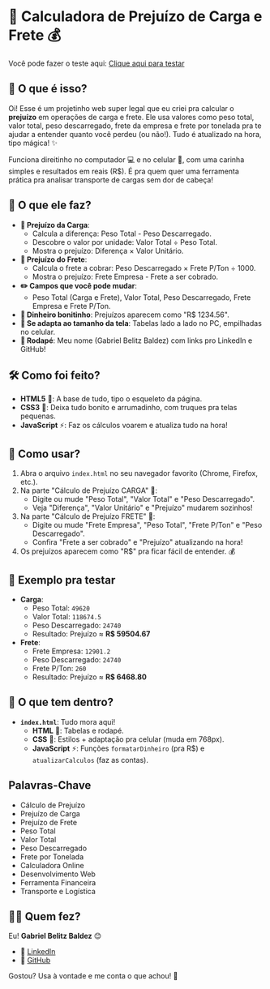 
# 🚛 Calculadora de Prejuízo de Carga e Frete 💰
Você pode fazer o teste aqui: [Clique aqui para testar](https://precious-arithmetic-be191f.netlify.app/)
## 🌟 O que é isso?

Oi! Esse é um projetinho web super legal que eu criei pra calcular o **prejuízo** em operações de carga e frete. Ele usa valores como peso total, valor total, peso descarregado, frete da empresa e frete por tonelada pra te ajudar a entender quanto você perdeu (ou não!). Tudo é atualizado na hora, tipo mágica! ✨

Funciona direitinho no computador 💻 e no celular 📱, com uma carinha simples e resultados em reais (R$). É pra quem quer uma ferramenta prática pra analisar transporte de cargas sem dor de cabeça!

## 🎉 O que ele faz?

- **🚚 Prejuízo da Carga**:
  - Calcula a diferença: Peso Total - Peso Descarregado.
  - Descobre o valor por unidade: Valor Total ÷ Peso Total.
  - Mostra o prejuízo: Diferença × Valor Unitário.
- **🚐 Prejuízo do Frete**:
  - Calcula o frete a cobrar: Peso Descarregado × Frete P/Ton ÷ 1000.
  - Mostra o prejuízo: Frete Empresa - Frete a ser cobrado.
- **✏️ Campos que você pode mudar**:
  - Peso Total (Carga e Frete), Valor Total, Peso Descarregado, Frete Empresa e Frete P/Ton.
- **💸 Dinheiro bonitinho**: Prejuízos aparecem como "R$ 1234.56".
- **📏 Se adapta ao tamanho da tela**: Tabelas lado a lado no PC, empilhadas no celular.
- **👋 Rodapé**: Meu nome (Gabriel Belitz Baldez) com links pro LinkedIn e GitHub!

## 🛠️ Como foi feito?

- **HTML5** 📝: A base de tudo, tipo o esqueleto da página.
- **CSS3** 🎨: Deixa tudo bonito e arrumadinho, com truques pra telas pequenas.
- **JavaScript** ⚡: Faz os cálculos voarem e atualiza tudo na hora!

## 🚀 Como usar?

1. Abra o arquivo `index.html` no seu navegador favorito (Chrome, Firefox, etc.).
2. Na parte "Cálculo de Prejuízo CARGA" 🚚:
   - Digite ou mude "Peso Total", "Valor Total" e "Peso Descarregado".
   - Veja "Diferença", "Valor Unitário" e "Prejuízo" mudarem sozinhos!
3. Na parte "Cálculo de Prejuízo FRETE" 🚐:
   - Digite ou mude "Frete Empresa", "Peso Total", "Frete P/Ton" e "Peso Descarregado".
   - Confira "Frete a ser cobrado" e "Prejuízo" atualizando na hora!
4. Os prejuízos aparecem como "R$" pra ficar fácil de entender. 💰

## 🎲 Exemplo pra testar

- **Carga**:
  - Peso Total: `49620`
  - Valor Total: `118674.5`
  - Peso Descarregado: `24740`
  - Resultado: Prejuízo ≈ **R$ 59504.67**
- **Frete**:
  - Frete Empresa: `12901.2`
  - Peso Descarregado: `24740`
  - Frete P/Ton: `260`
  - Resultado: Prejuízo ≈ **R$ 6468.80**

## 📂 O que tem dentro?

- **`index.html`**: Tudo mora aqui!
  - **HTML** 📝: Tabelas e rodapé.
  - **CSS** 🎨: Estilos + adaptação pra celular (muda em 768px).
  - **JavaScript** ⚡: Funções `formatarDinheiro` (pra R$) e `atualizarCalculos` (faz as contas).
## Palavras-Chave

- Cálculo de Prejuízo  
- Prejuízo de Carga  
- Prejuízo de Frete  
- Peso Total  
- Valor Total  
- Peso Descarregado  
- Frete por Tonelada  
- Calculadora Online  
- Desenvolvimento Web  
- Ferramenta Financeira  
- Transporte e Logística

## 👨‍💻 Quem fez?

Eu! **Gabriel Belitz Baldez** 😊
- 🔗 [LinkedIn](https://www.linkedin.com/in/gabriel-baldez-6a7847217/)
- 🐙 [GitHub](https://github.com/GabrielBBaldez)

Gostou? Usa à vontade e me conta o que achou! 🚀
